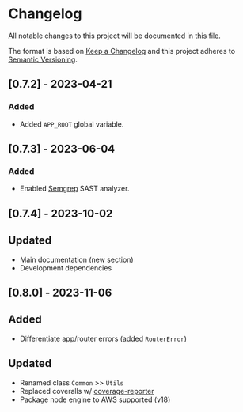 # Changelog

All notable changes to this project will be documented in this file.

The format is based on [Keep a Changelog](https://keepachangelog.com/en/1.0.0) and this project adheres to [Semantic Versioning](https://semver.org/spec/v2.0.0.html).

## [0.7.2] - 2023-04-21

### Added

- Added `APP_ROOT` global variable.

## [0.7.3] - 2023-06-04

### Added

- Enabled [Semgrep](https://semgrep.dev) SAST analyzer.

## [0.7.4] - 2023-10-02

## Updated

- Main documentation (new section)
- Development dependencies

## [0.8.0] - 2023-11-06

## Added

- Differentiate app/router errors (added `RouterError`)

## Updated

- Renamed class `Common` >> `Utils`
- Replaced coveralls w/ [coverage-reporter](https://github.com/coverallsapp/coverage-reporter)
- Package node engine to AWS supported (v18)
